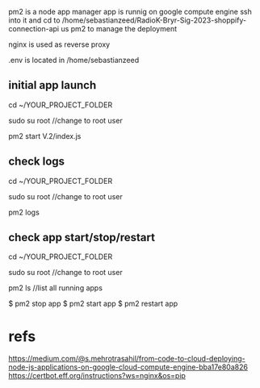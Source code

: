 pm2 is a node app manager
app is runnig on google compute engine
ssh into it and cd to /home/sebastianzeed/RadioK-Bryr-Sig-2023-shoppify-connection-api
us pm2 to manage the deployment

nginx is used as reverse proxy

.env is located in /home/sebastianzeed

## initial app launch
cd ~/YOUR_PROJECT_FOLDER

sudo su root //change to root user

pm2 start V.2/index.js

## check logs
cd ~/YOUR_PROJECT_FOLDER

sudo su root //change to root user

pm2 logs

## check app start/stop/restart
cd ~/YOUR_PROJECT_FOLDER

sudo su root //change to root user

pm2 ls //list all running apps

  $ pm2 stop app
  $ pm2 start app
  $ pm2 restart app


# refs
https://medium.com/@s.mehrotrasahil/from-code-to-cloud-deploying-node-js-applications-on-google-cloud-compute-engine-bba17e80a826
https://certbot.eff.org/instructions?ws=nginx&os=pip
